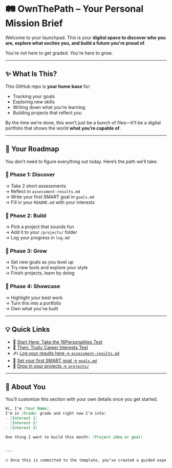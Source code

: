 # 🛤️ OwnThePath – Your Personal Mission Brief

Welcome to your launchpad. This is your **digital space to discover who you are, explore what excites you, and build a future you're proud of**.

You're not here to get graded. You're here to grow.

---

## ✨ What Is This?

This GitHub repo is **your home base** for:

- Tracking your goals
- Exploring new skills
- Writing down what you’re learning
- Building projects that reflect *you*

By the time we’re done, this won’t just be a bunch of files—it’ll be a digital portfolio that shows the world **what you’re capable of**.

---

## 🧭 Your Roadmap

You don’t need to figure everything out today. Here’s the path we’ll take:

### 🔹 Phase 1: Discover  
→ Take 2 short assessments  
→ Reflect in `assessment-results.md`  
→ Write your first SMART goal in `goals.md`  
→ Fill in your `README.md` with your interests

### 🔹 Phase 2: Build  
→ Pick a project that sounds fun  
→ Add it to your `/projects/` folder  
→ Log your progress in `log.md`

### 🔹 Phase 3: Grow  
→ Set new goals as you level up  
→ Try new tools and explore your style  
→ Finish projects, learn by doing

### 🔹 Phase 4: Showcase  
→ Highlight your best work  
→ Turn this into a portfolio  
→ Own what you’ve built

---

## 💡 Quick Links

- 🧠 [Start Here: Take the 16Personalities Test](https://www.16personalities.com)
- 🚀 [Then: Truity Career Interests Test](https://www.truity.com/test/holland-code-career-test)
- ✍️ [Log your results here → `assessment-results.md`](./assessment-results.md)
- 🎯 [Set your first SMART goal → `goals.md`](./goals.md)
- 🧱 [Drop in your projects → `projects/`](./projects)

---

## 🧠 About You

You’ll customize this section with your own details once you get started.

```markdown
Hi, I'm [Your Name].  
I'm in [Grade] grade and right now I'm into:
- [Interest 1]
- [Interest 2]
- [Interest 3]

One thing I want to build this month: [Project idea or goal]


---

🔥 Once this is committed to the template, you’ve created a guided experience—not just a repo. Want me to prep the matching `roadmap.md` file now?


